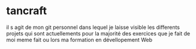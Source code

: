 ﻿# tancraft

il s agit de mon git personnel dans lequel je laisse visible les differents projets qui sont actuellements pour la majorité des exercices que je fait de moi meme fait ou lors ma formation en dévellopement Web
